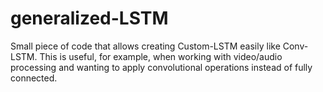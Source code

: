# generalized-LSTM
Small piece of code that allows creating Custom-LSTM easily like Conv-LSTM. This is useful, for example, when working with video/audio processing and wanting to apply convolutional operations instead of fully connected.
